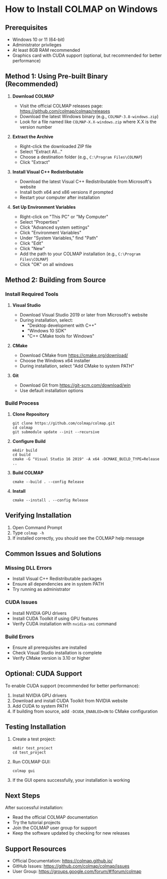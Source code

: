 # How to Install COLMAP on Windows

## Prerequisites
- Windows 10 or 11 (64-bit)
- Administrator privileges
- At least 8GB RAM recommended
- Graphics card with CUDA support (optional, but recommended for better performance)

## Method 1: Using Pre-built Binary (Recommended)

1. **Download COLMAP**
   - Visit the official COLMAP releases page: https://github.com/colmap/colmap/releases
   - Download the latest Windows binary (e.g., `COLMAP-3.8-windows.zip`)
   - Look for a file named like `COLMAP-X.X-windows.zip` where X.X is the version number

2. **Extract the Archive**
   - Right-click the downloaded ZIP file
   - Select "Extract All..."
   - Choose a destination folder (e.g., `C:\Program Files\COLMAP`)
   - Click "Extract"

3. **Install Visual C++ Redistributable**
   - Download the latest Visual C++ Redistributable from Microsoft's website
   - Install both x64 and x86 versions if prompted
   - Restart your computer after installation

4. **Set Up Environment Variables**
   - Right-click on "This PC" or "My Computer"
   - Select "Properties"
   - Click "Advanced system settings"
   - Click "Environment Variables"
   - Under "System Variables," find "Path"
   - Click "Edit"
   - Click "New"
   - Add the path to your COLMAP installation (e.g., `C:\Program Files\COLMAP`)
   - Click "OK" on all windows

## Method 2: Building from Source

### Install Required Tools

1. **Visual Studio**
   - Download Visual Studio 2019 or later from Microsoft's website
   - During installation, select:
     - "Desktop development with C++"
     - "Windows 10 SDK"
     - "C++ CMake tools for Windows"

2. **CMake**
   - Download CMake from https://cmake.org/download/
   - Choose the Windows x64 installer
   - During installation, select "Add CMake to system PATH"

3. **Git**
   - Download Git from https://git-scm.com/download/win
   - Use default installation options

### Build Process

1. **Clone Repository**
   ```batch
   git clone https://github.com/colmap/colmap.git
   cd colmap
   git submodule update --init --recursive
   ```

2. **Configure Build**
   ```batch
   mkdir build
   cd build
   cmake -G "Visual Studio 16 2019" -A x64 -DCMAKE_BUILD_TYPE=Release ..
   ```

3. **Build COLMAP**
   ```batch
   cmake --build . --config Release
   ```

4. **Install**
   ```batch
   cmake --install . --config Release
   ```

## Verifying Installation

1. Open Command Prompt
2. Type `colmap -h`
3. If installed correctly, you should see the COLMAP help message

## Common Issues and Solutions

### Missing DLL Errors
- Install Visual C++ Redistributable packages
- Ensure all dependencies are in system PATH
- Try running as administrator

### CUDA Issues
- Install NVIDIA GPU drivers
- Install CUDA Toolkit if using GPU features
- Verify CUDA installation with `nvidia-smi` command

### Build Errors
- Ensure all prerequisites are installed
- Check Visual Studio installation is complete
- Verify CMake version is 3.10 or higher

## Optional: CUDA Support

To enable CUDA support (recommended for better performance):

1. Install NVIDIA GPU drivers
2. Download and install CUDA Toolkit from NVIDIA website
3. Add CUDA to system PATH
4. If building from source, add `-DCUDA_ENABLED=ON` to CMake configuration

## Testing Installation

1. Create a test project:
   ```batch
   mkdir test_project
   cd test_project
   ```

2. Run COLMAP GUI:
   ```batch
   colmap gui
   ```

3. If the GUI opens successfully, your installation is working

## Next Steps

After successful installation:
- Read the official COLMAP documentation
- Try the tutorial projects
- Join the COLMAP user group for support
- Keep the software updated by checking for new releases

## Support Resources

- Official Documentation: https://colmap.github.io/
- GitHub Issues: https://github.com/colmap/colmap/issues
- User Group: https://groups.google.com/forum/#!forum/colmap